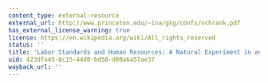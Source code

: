 ```yaml
---
content_type: external-resource
external_url: http://www.princeton.edu/~ina/gkg/confs/schrank.pdf
has_external_license_warning: true
license: https://en.wikipedia.org/wiki/All_rights_reserved
status: ''
title: 'Labor Standards and Human Resources: A Natural Experiment in an Unlikely Laboratory'
uid: 423dfa45-8c15-44d0-bd58-d80a6a57ae37
wayback_url: ''
---
```

